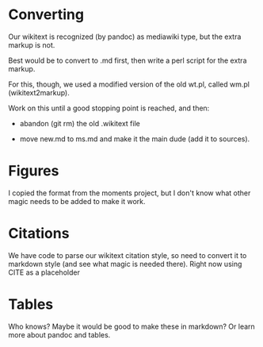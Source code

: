 Converting
==========

Our wikitext is recognized (by pandoc) as mediawiki type, but the extra markup is not.

Best would be to convert to .md first, then write a perl script for the extra markup.

For this, though, we used a modified version of the old wt.pl, called wm.pl (wikitext2markup).

Work on this until a good stopping point is reached, and then:

* abandon (git rm) the old .wikitext file

* move new.md to ms.md and make it the main dude (add it to sources).

Figures
=======

I copied the format from the moments project, but I don't know what other magic needs to be added to make it work.

Citations
=========

We have code to parse our wikitext citation style, so need to convert it to markdown style (and see what magic is needed there). Right now using CITE as a placeholder

Tables
======

Who knows? Maybe it would be good to make these in markdown? Or learn more about pandoc and tables.
